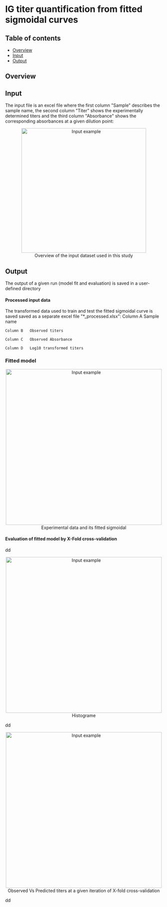 # IG titer quantification from fitted sigmoidal curves

## Table of contents
* [Overview](#Overview)
* [Input](#Input)
* [Output](#Output)

## Overview


## Input
The input file is an excel file where the first column "Sample" describes the sample name, the second column "Titer" shows the experimentally determined titers and the third column "Absorbance" shows the corresponding absorbances at a given dilution point:


<p align="center">
	<img src="https://github.com/gorkaLasso/Ig_titer_sigmoid_fit/blob/master/Images/input.png"
	width="400" title="Input example"><br>
	Overview of the input dataset used in this study<br>
</p>


## Output
The output of a given run (model fit and evaluation) is saved in a user-defined directory

#### Processed input data
The transformed data used to train and test the fitted sigmoidal curve is saved saved as a separate excel file "*_processed.xlsx":
    Column A   Sample name

    Column B   Observed titers

    Column C   Observed Absorbance

    Column D   Log10 transformed titers


### Fitted model

<p align="center">
	<img src="https://github.com/gorkaLasso/Ig_titer_sigmoid_fit/blob/master/Images/fitted_sigmoidal.png"
	width="500" title="Input example"><br>
	Experimental data and its fitted sigmoidal<br>
</p>


#### Evaluation of fitted model by X-Fold cross-validation
dd

<p align="center">
	<img src="https://github.com/gorkaLasso/Ig_titer_sigmoid_fit/blob/master/Images/histogram.png"
	width="500" title="Input example"><br>
	Histograme<br>
</p>

dd

<p align="center">
	<img src="https://github.com/gorkaLasso/Ig_titer_sigmoid_fit/blob/master/Images/iter_0_10-fold_Observed_Vs_Predicted.png"
	width="500" title="Input example"><br>
	Observed Vs Predicted titers at a given iteration of X-fold cross-validation<br>
</p>


dd

